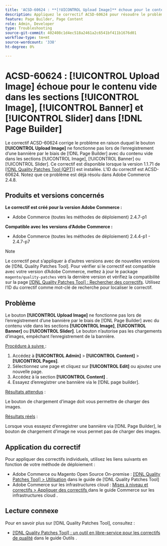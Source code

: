 ```yaml
---
title: 'ACSD-60624 : **[!UICONTROL Upload Image]** échoue pour le contenu vide dans les sections **[!UICONTROL Image]**, **[!UICONTROL Banner]** et **[!UICONTROL Slider]** dans  [!DNL Page Builder]'
description: Appliquez le correctif ACSD-60624 pour résoudre le problème d’Adobe Commerce en raison duquel le bouton **[!UICONTROL Upload Image]** ne fonctionne pas lors de l’ajout d’une bannière avec du contenu vide dans les sections [!UICONTROL Image], [!UICONTROL Banner] ou [!UICONTROL Slider] à l’aide de  [!DNL Page Builder].
feature: Page Builder, Page Content
role: Admin, Developer
type: Troubleshooting
source-git-commit: 402408c1d4ec518a2461a2c6541bf411b1676d01
workflow-type: tm+mt
source-wordcount: '338'
ht-degree: 0%

---
```



# ACSD-60624 : **[!UICONTROL Upload Image]** échoue pour le contenu vide dans les sections [!UICONTROL Image], [!UICONTROL Banner] et [!UICONTROL Slider] dans [!DNL Page Builder]

Le correctif ACSD-60624 corrige le problème en raison duquel le bouton **[!UICONTROL Upload Image]** ne fonctionne pas lors de l’enregistrement d’une bannière par le biais de [!DNL Page Builder] avec du contenu vide dans les sections [!UICONTROL Image], [!UICONTROL Banner] ou [!UICONTROL Slider]. Ce correctif est disponible lorsque la version 1.1.71 de [[!DNL Quality Patches Tool (QPT)]](/help/tools/quality-patches-tool/quality-patches-tool-to-self-serve-quality-patches.md) est installée. L’ID du correctif est ACSD-60624. Notez que ce problème est déjà résolu dans Adobe Commerce 2.4.8.

## Produits et versions concernés

**Le correctif est créé pour la version Adobe Commerce :**

* Adobe Commerce (toutes les méthodes de déploiement) 2.4.7-p1

**Compatible avec les versions d’Adobe Commerce :**

* Adobe Commerce (toutes les méthodes de déploiement) 2.4.4-p1 - 2.4.7-p7

>[!NOTE]
>
>Le correctif peut s’appliquer à d’autres versions avec de nouvelles versions de [!DNL Quality Patches Tool]. Pour vérifier si le correctif est compatible avec votre version d’Adobe Commerce, mettez à jour le package `magento/quality-patches` vers la dernière version et vérifiez la compatibilité sur la page [[!DNL Quality Patches Tool] : Rechercher des correctifs](https://experienceleague.adobe.com/tools/commerce-quality-patches/index.html). Utilisez l’ID du correctif comme mot-clé de recherche pour localiser le correctif.

## Problème

Le bouton **[!UICONTROL Upload Image]** ne fonctionne pas lors de l’enregistrement d’une bannière par le biais de [!DNL Page Builder] avec du contenu vide dans les sections **[!UICONTROL Image]**, **[!UICONTROL Banner]** ou **[!UICONTROL Slider]**. Le bouton n’autorise pas les chargements d’images, empêchant l’enregistrement de la bannière.

<u>Procédure à suivre </u> :

1. Accédez à **[!UICONTROL Admin]** > **[!UICONTROL Content]** > **[!UICONTROL Pages]**.
1. Sélectionnez une page et cliquez sur **[!UICONTROL Edit]** ou ajoutez une nouvelle page.
1. Accédez à la section **[!UICONTROL Content]** .
1. Essayez d’enregistrer une bannière via le [!DNL page builder].

<u>Résultats attendus</u> :

Le bouton de chargement d’image doit vous permettre de charger des images.

<u>Résultats réels</u> :

Lorsque vous essayez d’enregistrer une bannière via [!DNL Page Builder], le bouton de chargement d’image ne vous permet pas de charger des images.

## Application du correctif

Pour appliquer des correctifs individuels, utilisez les liens suivants en fonction de votre méthode de déploiement :

* Adobe Commerce ou Magento Open Source On-premise : [[!DNL Quality Patches Tool] > Utilisation](/help/tools/quality-patches-tool/usage.md) dans le guide de [!DNL Quality Patches Tool]
* Adobe Commerce sur les infrastructures cloud : [ Mises à niveau et correctifs > Appliquer des correctifs ](https://experienceleague.adobe.com/docs/commerce-cloud-service/user-guide/develop/upgrade/apply-patches.html) dans le guide Commerce sur les infrastructures cloud .

## Lecture connexe

Pour en savoir plus sur [!DNL Quality Patches Tool], consultez :

* [[!DNL Quality Patches Tool] : un outil en libre-service pour les correctifs de qualité](/help/tools/quality-patches-tool/quality-patches-tool-to-self-serve-quality-patches.md) dans le guide Outils .
